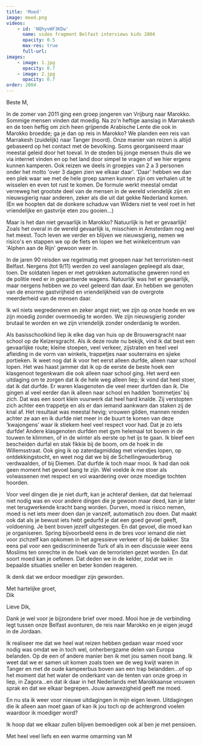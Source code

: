 ```yaml
---
title: 'Moed'
image: moed.png
videos:
    - id: 'NQhyvWF3KDw'
      name: video fragment Belfast interviews kids 2004
      opacity: 0.5
      max-res: true
      full-url: 
images:
    - image: 1.jpg
      opacity: 0.7
    - image: 2.jpg
      opacity: 0.7
order: 2004
---
```


Beste M,

In de zomer van 2011 ging een groep jongeren van Vrijburg naar Marokko. Sommige mensen vinden dat moedig. Na zo'n heftige aanslag in Marrakesh en de toen heftig om zich heen grijpende  Arabische Lente die ook in Marokko broedde; ga je dan op reis in Marokko? We planden een reis van Marrakesh (zuidelijk) naar Tanger (noord). Onze manier van reizen is altijd gebaseerd op het contact met de bevolking. Soms georganiseerd maar meestal geleid door het toeval. In de steden bij jonge mensen thuis die we via internet vinden en op het land door simpel te vragen of we hier ergens kunnen kamperen. Ook reizen we deels in groepjes van 2 a 3 personen onder het motto 'over 3 dagen zien we elkaar daar'. 'Daar' hebben we dan een plek waar we met de hele groep samen kunnen zijn om verhalen uit te wisselen en even tot rust te komen. De formule werkt meestal omdat verreweg het grootste deel van de mensen in de wereld vriendelijk zijn en nieuwsgierig naar anderen, zeker als die uit dat gekke Nederland komen. (En we hoopten dat de donkere schaduw van Wilders niet te veel roet in het vriendelijke en gastvrije eten zou gooien...)

Maar is het dan niet gevaarlijk in Marokko? Natuurlijk is het er gevaarlijk! Zoals het overal in de wereld gevaarlijk is, misschien in Amsterdam nog wel het meest. Toch leven we verder en blijven we nieuwsgierig, nemen we risico's en stappen we op de fiets en lopen we het winkelcentrum van 'Alphen aan de Rijn' gewoon weer in.

In de jaren 90 reisden we regelmatig met groepen naar het terroristen-nest Belfast. Nergens (tot 9/11) werden zo veel aanslagen gepleegd als daar, toen. De soldaten liepen er met getrokken automatische geweren rond en de politie reed er in gepantserde wagens. Natuurlijk was het er gevaarlijk, maar nergens hebben we zo veel geleerd dan daar. En hebben we genoten van de enorme gastvrijheid en vriendelijkheid van de overgrote meerderheid van de mensen daar.

Ik wil niets wegredeneren en zeker angst niet; we zijn op onze hoede en we zijn moedig zonder overmoedig te worden. We zijn nieuwsgierig zonder brutaal te worden en we zijn vriendelijk zonder onderdanig te worden. 

Als basisschoolkind liep ik elke dag van huis op de Brouwersgracht naar school op de Keizersgracht. Als ik deze route nu bekijk, vind ik dat best een gevaarlijke route; kleine stoepen, veel verkeer, zijstraten en heel veel afleiding in de vorm van winkels, trappetjes naar souterrains en sjieke portieken. Ik weet nog dat ik voor het eerst alleen durfde, alleen naar school lopen. Het was haast jammer dat ik op de eerste de beste hoek een klasgenoot tegenkwam die ook alleen naar school ging. Het werd een uitdaging om te zorgen dat ik de hele weg alleen liep; ik vond dat heel stoer, dat ik dat durfde. Er waren klasgenoten die veel meer durfden dan ik. Die gingen al veel eerder dan ik alleen naar school en hadden ‘bommetjes’ bij zich. Dat was een soort klein vuurwerk dat heel hard knalde. Zij verstopten zich achter een trappetje en als er dan iemand aankwam dan staken zij de knal af. Het resultaat was meestal hevig; vrouwen gilden, mannen renden achter ze aan en ik durfde niet meer in de buurt te komen van deze ‘kwajongens’ waar ik stiekem heel veel respect voor had. Dat je zo iets durfde! Andere klasgenoten durfden met gym helemaal tot boven in de touwen te klimmen, of in de winter als eerste op het ijs te gaan. Ik bleef een bescheiden durfal en stak fikkie bij de boom, om de hoek in de Willemsstraat. Ook ging ik op zaterdagmiddag met vriendjes lopen, op ontdekkingstocht, en weet nog dat we bij de Schellingwouderbrug verdwaalden, of bij Diemen. Dat durfde ik toch maar mooi. Ik had dan ook geen moment het gevoel bang te zijn. Wel voelde ik me stoer als volwassenen met respect en vol waardering over onze moedige tochten hoorden.

Voor veel dingen die je niet durft, kan je achteraf denken, dat dat helemaal niet nodig was en voor andere dingen die je gewoon maar deed, kan je later met terugwerkende kracht bang worden.
Durven, moed is risico nemen, moed is net iets meer doen dan je vanzelf, automatisch zou doen. Dat maakt ook dat als je bewust iets hebt gedurfd je dat een goed gevoel geeft, voldoening. Je bent boven jezelf uitgestegen. En dat gevoel, die moed kan je organiseren. Spring bijvoorbeeld eens in de bres voor iemand die niet voor zichzelf kan opkomen in het agressieve verkeer of bij de bakker. Sta eens pal voor een gediscrimineerde Turk of als in een discussie weer eens Moslims ten onrechte in de hoek van de terroristen gezet worden. En dat soort moed kan je oefenen. Dat deden we in de kelder, zodat we in bepaalde situaties sneller en beter konden reageren. 

Ik denk dat we erdoor moediger zijn geworden.

Met hartelijke groet,<br/>
Dik


Lieve Dik,

Dank je wel voor je bijzondere brief over moed. Mooi hoe je de verbinding legt tussen onze Belfast avonturen, de reis naar Marokko en je eigen jeugd in de Jordaan.

Ik realiseer me dat we heel wat reizen hebben gedaan waar moed voor nodig was omdat we in toch wel, onherbergzame delen van Europa belanden. Op de een of andere manier ben ik met jou samen nooit bang. Ik weet dat we er samen uit komen zoals toen we de weg kwijt waren in Tanger en met de oude kampeerbus boven aan een trap belandden…of op het moment dat het water de onderkant van de tenten van onze groep in liep, in Zagora…en dat ik daar in het Nederlands met Marokkaanse vrouwen sprak en dat we elkaar begrepen. Jouw aanwezigheid geeft me moed.

En nu sta ik weer voor nieuwe uitdagingen in mijn eigen leven. Uitdagingen die ik alleen aan moet gaan of kan ik jou toch op de achtergrond voelen waardoor ik moediger word?

Ik hoop dat we elkaar zullen blijven bemoedigen ook al ben je met pensioen.

Met heel veel liefs en een warme omarming van M




